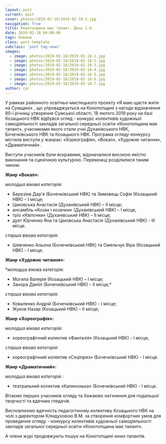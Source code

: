 ```yaml
---
layout: post
current: post
cover: photos/2019-02-18/2019-02-18-2.jpg
navigation: True
title: Конотопщина має талант. День 1-й
date: 2019-02-18 00:00:00
tags: Новини
class: post-template
subclass: 'post tag-news'
images:
  - image: photos/2019-02-18/2019-02-18-1.jpg
  - image: photos/2019-02-18/2019-02-18-2.jpg
  - image: photos/2019-02-18/2019-02-18-3.jpg
  - image: photos/2019-02-18/2019-02-18-4.jpg
  - image: photos/2019-02-18/2019-02-18-5.jpg
  - image: photos/2019-02-18/2019-02-18-6.jpg
  - image: photos/2019-02-18/2019-02-18-7.jpg
author: cpr
---
```


У рамках районного освітньо-мистецького проекту «Я маю щастя жити на Сумщині» , що упроваджується на Конотопщині з нагоди відзначення 80-ї річниці утворення Сумської області, 18 лютого 2019 року на базі Козацького НВК відбувся огляд - конкурс колективів художньої самодіяльності закладів загальної середньої освіти «Конотопщина має талант», учасниками якого стали учні Духанівського НВК, Бочечківського НВК та Козацького НВК. Програма огляду-конкурсу містила виступи у жанрах: «Хореографія», «Вокал», «Художнє читання», «Драматичний».

Виступи учасників були яскравими, відзначалися високою якістю виконання та сценічною культурою. Переможці розділилися таким чином:

**Жанр «Вокал»:**

*молодша вікова категорія:*

 * Березіна Дар'я (Бочечківський НВК) та Зимовець Софія (Козацький НВК) – І місце;
 * Цаковська Анастасія (Духанівський НВК) – ІІ місце;
 * ансамбль «Козак і козачки» (Духанівський НВК) – І місце;
 * тріо «Квіточки» (Духанівський НВК) – ІІ місце;
 * дует Юрченко Яна та Цаковська Анастасія (Духанівський НВК) - ІІІ місце.

*старша вікова категорія:*

 * Шевченко Альона (Бочечківський НВК) та Омельчук Віра (Козацький НВК) - І місце;

**Жанр «Художнє читання»:**

*молодша вікова категорія:

 * Могила Валерія (Козацький НВК) – І місце;
 * Занора Данііл (Бочечківський НВК) – ІІ місце;*

*старша вікова категорія:*

 * Коваленко Андрій (Бочечківський НВК) - І місце;
 * Жуков Назар (Козацький НВК) – ІІ місце;

**Жанр «Хореографія»:**

*молодша вікова категорія:*

 * хореографічний колектив «Фантазія» (Козацький НВК) - І місце;

*старша вікова категорія:*

 * хореографічний колектив «Сюрприз» (Бочечківський НВК) - І місце.

**Жанр «Драматичний»:**

*молодша вікова категорія :*

 * театральний колектив «Калинонька» (Бочечківський НВК) - І місце.

Вітаємо перших учасників огляду та бажаємо натхнення для подальшої творчості та вдячних глядачів.

Висловлюємо вдячність педагогічному колективу Козацького НВК на чолі з директором Кліндуховою В.М. за створення комфортних умов для проведення огляду - конкурсу колективів художньої самодіяльності закладів загальної середньої освіти «Конотопщина має талант».

А члени журі продовжують пошук на Конотопщині юних талантів.
